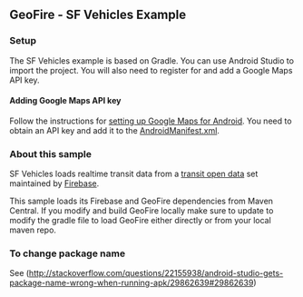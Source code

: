 ## GeoFire - SF Vehicles Example

### Setup

The SF Vehicles example is based on Gradle. You can use Android Studio to import
the project. You will also need to register for and add a Google Maps API key.

#### Adding Google Maps API key

Follow the instructions for [setting up Google Maps for
Android](https://developers.google.com/maps/documentation/android/start#get_an_android_certificate_and_the_google_maps_api_key).
You need to obtain an API key and add it to the [AndroidManifest.xml](https://github.com/firebase/geofire-java/blob/master/examples/SFVehicles/SF%20Vehicles/src/main/AndroidManifest.xml).


### About this sample

SF Vehicles loads realtime transit data from a
[transit open data](https://www.firebase.com/docs/open-data/transit.html) set maintained by [Firebase](https://firebase.com).

This sample loads its Firebase and GeoFire dependencies from Maven Central.
If you modify and build GeoFire locally make sure to update to modify the gradle file to load GeoFire
either directly or from your local maven repo.

### To change package name

See (http://stackoverflow.com/questions/22155938/android-studio-gets-package-name-wrong-when-running-apk/29862639#29862639)